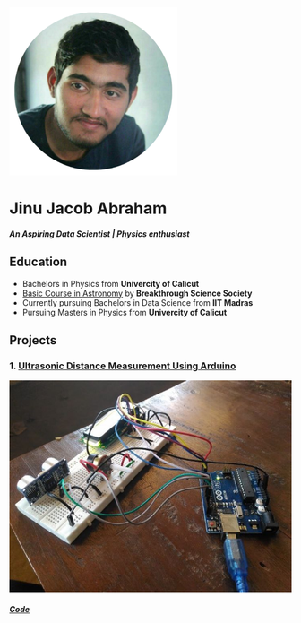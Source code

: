 ![](/images/PicsArt_12-21-08.20.16.png)
# Jinu Jacob Abraham 
##### *An Aspiring Data Scientist | Physics enthusiast*

## Education
- Bachelors in Physics from **Univercity of Calicut**
- [Basic Course in Astronomy](https://drive.google.com/file/d/1pXsSWMzqTAH_q58qOIBMrrrfZjk7iR9K/view?usp=sharing) by **Breakthrough Science Society**
- Currently pursuing Bachelors in Data Science from **IIT Madras**
- Pursuing Masters in Physics from **Univercity of Calicut**


## Projects
### 1. [Ultrasonic Distance Measurement Using Arduino](https://docs.google.com/document/d/1cZog1Ne-FRhU-hvb9R1O6JZBm24AjLVK/edit?usp=sharing&ouid=100316902648490868548&rtpof=true&sd=true)
![Ultrasonic Distance Measurement Using Arduino](/images/6201943526183382593_120.jpg)
##### [Code](https://github.com/jinu-jacob/Distance-measurement-Project)
